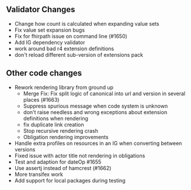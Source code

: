 ## Validator Changes

* Change how count is calculated when expanding value sets
* Fix value set expansion bugs
* Fix for fhirpath issue on command line (#1650)
* Add IG dependency validator
* work around bad r4 extension definitions
* don't reload different sub-version of extensions pack

## Other code changes

* Rework rendering library from ground up
  * Merge Fix: Fix split logic of canonical into url and version in several places (#1663)
  * Suppress spurious message when code system is unknown
  * don't raise needless and wrong exceptions about extension definitions when rendering
  * fix duplicate link creation
  * Stop recursive rendering crash
  * Obligation rendering improvements
* Handle extra profiles on resources in an IG when converting between versions
* Fixed issue with actor title not rendering in obligations
* Test and adaption for dateOp #1655
* Use assertj instead of hamcrest (#1662)
* More transifex work
* Add support for local packages during testing
